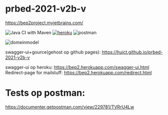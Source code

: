 # prbed-2021-v2b-v

https://bep2project.myjetbrains.com/

![Java CI with Maven](https://github.com/huict/prbed-2021-v2b-v/workflows/Java%20CI%20with%20Maven/badge.svg)
[![heroku](http://heroku-shields.herokuapp.com/bep2)](https://bep2.herokuapp.com)
![postman](https://github.com/huict/prbed-2021-v2b-v/workflows/postman/badge.svg)

![domeinmodel](https://github.com/huict/prbed-2021-v2b-v/blob/master/class-diagram-iteratie3.jpg "domeinmodel")

swagger-ui+gource(gehost op github pages): https://huict.github.io/prbed-2021-v2b-v

swagger-ui op heroku: https://bep2.herokuapp.com/swagger-ui.html
Redirect-page for mailstuff: https://bep2.herokuapp.com/redirect.html

# Tests op postman:

https://documenter.getpostman.com/view/229781/TVRrU4Lw
